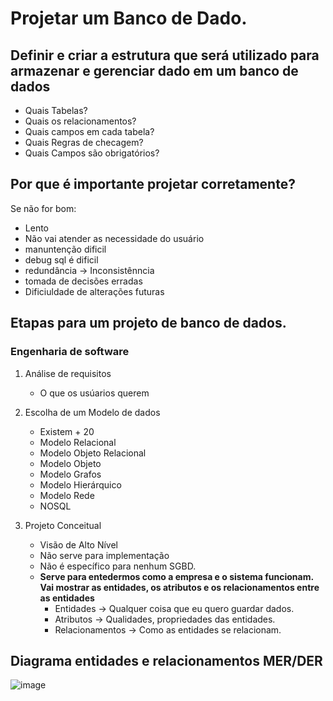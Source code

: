 # Projetar um Banco de Dado.

## Definir e criar a estrutura que será utilizado para armazenar e gerenciar dado em um banco de dados
 - Quais Tabelas?
 - Quais os relacionamentos?
 - Quais campos em cada tabela?
 - Quais Regras de checagem?
 - Quais Campos são obrigatórios?

## Por que é importante projetar corretamente? 
Se não for bom:
 - Lento
 - Não vai atender as necessidade do usuário
 - manuntenção dificil
 - debug sql é dificil
 - redundância -> Inconsistênncia
 - tomada de decisões erradas
 - Dificiuldade de alterações futuras

## Etapas para um projeto de banco de dados.

### Engenharia de software
 1. Análise de requisitos 
    * O que os usúarios querem
 
 2. Escolha de um Modelo de dados
    * Existem + 20
    * Modelo Relacional
    * Modelo Objeto Relacional
    * Modelo Objeto
    * Modelo Grafos
    * Modelo Hierárquico
    * Modelo Rede
    * NOSQL

 4. Projeto Conceitual
    * Visão de Alto Nível
    * Não serve para implementação
    * Não é específico para nenhum SGBD.
    * **Serve para entedermos como a empresa e o sistema funcionam. Vai mostrar as entidades, os atributos e os relacionamentos entre as entidades** 
      * Entidades -> Qualquer coisa que eu quero guardar dados.
      * Atributos -> Qualidades, propriedades das entidades.
      * Relacionamentos -> Como as entidades se relacionam.
      
 ## Diagrama entidades e relacionamentos MER/DER
 
 ![image](https://user-images.githubusercontent.com/19749044/190533771-e623d078-fd81-4ed9-b466-4b6cfaef5122.png)

